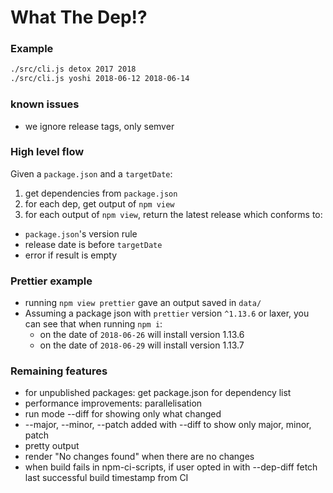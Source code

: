 # What The Dep!?

### Example

```bash
./src/cli.js detox 2017 2018
./src/cli.js yoshi 2018-06-12 2018-06-14
```

### known issues

* we ignore release tags, only semver

### High level flow

Given a `package.json` and a `targetDate`:

1. get dependencies from `package.json`
1. for each dep, get output of `npm view`
1. for each output of `npm view`, return the latest release which conforms to:
  * `package.json`'s version rule
  * release date is before `targetDate`
  * error if result is empty


###  Prettier example

* running `npm view prettier` gave an output saved in `data/`
* Assuming a package json with `prettier` version `^1.13.6` or laxer, you can see that when running `npm i`:
  * on the date of `2018-06-26` will install version 1.13.6
  * on the date of `2018-06-29` will install version 1.13.7


### Remaining features
* for unpublished packages: get package.json for dependency list
* performance improvements: parallelisation
* run mode --diff for showing only what changed
* --major, --minor, --patch added with --diff to show only major, minor, patch
* pretty output
* render "No changes found" when there are no changes
* when build fails in npm-ci-scripts, if user opted in with --dep-diff fetch last successful build timestamp from CI
